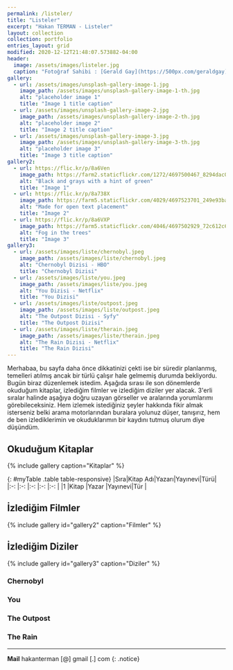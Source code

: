 ```yaml
---
permalink: /listeler/
title: "Listeler"
excerpt: "Hakan TERMAN - Listeler"
layout: collection
collection: portfolio
entries_layout: grid
modified: 2020-12-12T21:48:07.573882-04:00
header:
  image: /assets/images/listeler.jpg
  caption: "Fotoğraf Sahibi : [Gerald Gay](https://500px.com/geraldgay)"
gallery:
  - url: /assets/images/unsplash-gallery-image-1.jpg
    image_path: /assets/images/unsplash-gallery-image-1-th.jpg
    alt: "placeholder image 1"
    title: "Image 1 title caption"
  - url: /assets/images/unsplash-gallery-image-2.jpg
    image_path: /assets/images/unsplash-gallery-image-2-th.jpg
    alt: "placeholder image 2"
    title: "Image 2 title caption"
  - url: /assets/images/unsplash-gallery-image-3.jpg
    image_path: /assets/images/unsplash-gallery-image-3-th.jpg
    alt: "placeholder image 3"
    title: "Image 3 title caption"
gallery2:
  - url: https://flic.kr/p/8a6Ven
    image_path: https://farm2.staticflickr.com/1272/4697500467_8294dac099_q.jpg
    alt: "Black and grays with a hint of green"
    title: "Image 1"
  - url: https://flic.kr/p/8a738X
    image_path: https://farm5.staticflickr.com/4029/4697523701_249e93ba23_q.jpg
    alt: "Made for open text placement"
    title: "Image 2"
  - url: https://flic.kr/p/8a6VXP
    image_path: https://farm5.staticflickr.com/4046/4697502929_72c612c636_q.jpg
    alt: "Fog in the trees"
    title: "Image 3"
gallery3:
  - url: /assets/images/liste/chernobyl.jpeg
    image_path: /assets/images/liste/chernobyl.jpeg
    alt: "Chernobyl Dizisi - HBO"
    title: "Chernobyl Dizisi"
  - url: /assets/images/liste/you.jpeg
    image_path: /assets/images/liste/you.jpeg
    alt: "You Dizisi - Netflix"
    title: "You Dizisi"
  - url: /assets/images/liste/outpost.jpeg
    image_path: /assets/images/liste/outpost.jpeg
    alt: "The Outpost Dizisi - Syfy"
    title: "The Outpost Dizisi"
  - url: /assets/images/liste/therain.jpeg
    image_path: /assets/images/liste/therain.jpeg
    alt: "The Rain Dizisi - Netflix"
    title: "The Rain Dizisi"
---
```

Merhabaa, bu sayfa daha önce dikkatinizi çekti ise bir süredir planlanmış, temelleri atılmış ancak bir türlü çalışır hale gelmemiş durumda bekliyordu. Bugün biraz düzenlemek istedim. Aşağıda sırası ile son dönemlerde okuduğum kitaplar, izlediğim filmler ve izlediğim diziler yer alacak. 3'erli sıralar halinde aşağıya doğru uzayan görseller ve aralarında yorumlarımı görebileceksiniz. Hem izlemek istediğiniz şeyler hakkında fikir almak isterseniz belki arama motorlarından buralara yolunuz düşer, tanışırız, hem de ben izlediklerimin ve okuduklarımın bir kaydını tutmuş olurum diye düşündüm.

## Okuduğum Kitaplar

{% include gallery caption="Kitaplar" %}

{: #myTable .table table-responsive}
|Sıra|Kitap Adı|Yazarı|Yayınevi|Türü|
|:-: |:-:      |:-:   |:-:     |:-: |
|1   |Kitap    |Yazar |Yayınevi|Tür |

## İzlediğim Filmler

{% include gallery id="gallery2" caption="Filmler" %}

## İzlediğim Diziler

{% include gallery id="gallery3" caption="Diziler" %}

### Chernobyl
### You
### The Outpost
### The Rain
---
**Mail** hakanterman [@] gmail [.] com
{: .notice}
